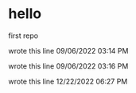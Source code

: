 # hello

first repo

wrote this line 09/06/2022 03:14 PM

wrote this line 09/06/2022 03:16 PM

wrote this line 12/22/2022 06:27 PM